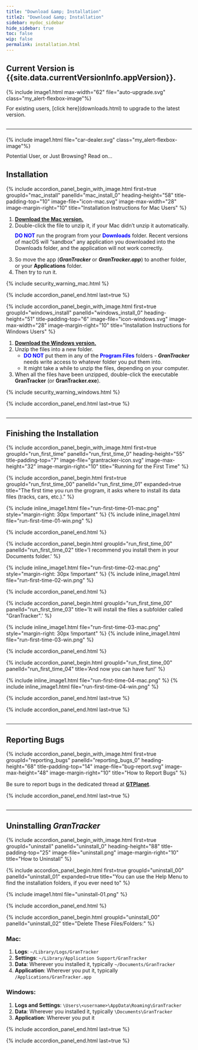 ```yaml
---
title: "Download &amp; Installation"
title2: "Download &amp; Installation"
sidebar: mydoc_sidebar
hide_sidebar: true
toc: false
wip: false
permalink: installation.html
---
```


<h2>Current Version is {{site.data.currentVersionInfo.appVersion}}.</h2>


<div class="alert alert-success my_alert-flexbox my_group-clear-after">
{% include image1.html max-width="62" file="auto-upgrade.svg" class="my_alert-flexbox-image"%}
<div class="my_alert-flexbox-text-120" style="padding-top: 10px" markdown="1">For existing users, [click here](downloads.html) to upgrade to the latest version.
</div>
</div>

<hr class="shaded1" style="margin-top: 30px !important; margin-bottom: 20px !important" />

<div id="firstTimeUserAlert" class="alert alert-info my_alert-flexbox my_group-clear-after">
{% include image1.html file="car-dealer.svg" class="my_alert-flexbox-image"%}
<div class="my_alert-flexbox-text-120" style="padding-top: 10px" markdown="1">Potential User, or Just Browsing? Read on...
</div>
</div>

<h2>Installation</h2>

{% include accordion_panel_begin_with_image.html first=true groupId="mac_install" panelId="mac_install_0"
	heading-height="58" title-padding-top="10"
	image-file="icon-mac.svg" image-max-width="28" image-margin-right="10" title="Installation Instructions for Mac Users" 
%}

<ol>
<li><a href="https://github.com/GranTracker/GranTracker.Data/raw/main/GranTracker.macOS.v{{site.data.currentVersionInfo.appVersion}}.zip"><b>Download the Mac version.</b></a></li>
<li>Double-click the file to unzip it, if your Mac didn’t unzip it automatically.

<p style="margin-top: 10px"><span style="color:blue"><strong>DO NOT</strong></span> run the program from your <span style="color:blue"><strong>Downloads</strong></span> folder. Recent versions of macOS will “sandbox” any application you downloaded into the Downloads folder, and the application will not work correctly.</p>
</li>

<li>So move the app (<i><b>GranTracker</b></i> or <i><b>GranTracker.app</b></i>) to another folder, or your <b>Applications</b> folder.</li>
<li>Then try to run it.</li>
</ol>

{% include security_warning_mac.html %}

{% include accordion_panel_end.html last=true %}

{% include accordion_panel_begin_with_image.html first=true groupId="windows_install" panelId="windows_install_0" 
	heading-height="51" title-padding-top="6"
	image-file="icon-windows.svg" image-max-width="28" image-margin-right="10" title="Installation Instructions for Windows Users" 
%}

<ol>
<li><a href="https://github.com/GranTracker/GranTracker.Data/raw/main/GranTracker.windows.v{{site.data.currentVersionInfo.appVersion}}.zip"><b>Download the Windows version.</b></a></li>
<li>Unzip the files into a new folder.

<ul>
<li><span style="color:blue"><strong>DO NOT</strong></span> put them in any of the <span style="color:blue"><strong>Program Files</strong></span> folders - <i><b>GranTracker</b></i> needs write access to whatever folder you put them into.</li>
<li>It might take a while to unzip the files, depending on your computer. </li>
</ul>
</li>

<li>When all the files have been unzipped, double-click the executable <b>GranTracker</b> (or <b>GranTracker.exe</b>).</li>
</ol>

{% include security_warning_windows.html %}

{% include accordion_panel_end.html last=true %}


<hr class="shaded1" style="margin-top: 30px !important; margin-bottom: 5px !important" />

<h2>Finishing the Installation</h2>

{% include accordion_panel_begin_with_image.html first=true groupId="run_first_time" panelId="run_first_time_0" 
	heading-height="55" title-padding-top="7"
	image-file="grantracker-icon.svg" image-max-height="32" image-margin-right="10" title="Running for the First Time" 
%}

{% include accordion_panel_begin.html first=true groupId="run_first_time_00" panelId="run_first_time_01" expanded=true title="The first time you run the grogram, it asks where to install its data files (tracks, cars, etc.)." %}

{% include inline_image1.html file="run-first-time-01-mac.png" style="margin-right: 30px !important" %}
{% include inline_image1.html file="run-first-time-01-win.png" %}

{% include accordion_panel_end.html %}

{% include accordion_panel_begin.html groupId="run_first_time_00" panelId="run_first_time_02" title='I recommend you install them in your Documents folder.' %}

{% include inline_image1.html file="run-first-time-02-mac.png" style="margin-right: 30px !important" %}
{% include inline_image1.html file="run-first-time-02-win.png" %}

{% include accordion_panel_end.html %}

{% include accordion_panel_begin.html groupId="run_first_time_00" panelId="run_first_time_03" title='It will install the files a subfolder called "GranTracker".' %}

{% include inline_image1.html file="run-first-time-03-mac.png" style="margin-right: 30px !important" %}
{% include inline_image1.html file="run-first-time-03-win.png" %}

{% include accordion_panel_end.html %}

{% include accordion_panel_begin.html groupId="run_first_time_00" panelId="run_first_time_04" title='And now you can have fun!' %}

{% include inline_image1.html file="run-first-time-04-mac.png" %}
{% include inline_image1.html file="run-first-time-04-win.png" %}

{% include accordion_panel_end.html last=true %}

{% include accordion_panel_end.html last=true %}


<hr class="shaded1" style="margin-top: 30px !important; margin-bottom: 5px !important" />

<h2>Reporting Bugs</h2>

{% include accordion_panel_begin_with_image.html first=true groupId="reporting_bugs" panelId="reporting_bugs_0"
	heading-height="68" title-padding-top="14"
	image-file="bug-report.svg" image-max-height="48" image-margin-right="10" title="How to Report Bugs" %}

Be sure to report bugs in the dedicated thread at **[GTPlanet](https://www.gtplanet.net/forum/threads/official-grantracker-thread.420003/)**.
 
{% include accordion_panel_end.html last=true %}


<hr class="shaded1" style="margin-top: 30px !important; margin-bottom: 5px !important" />

<h2>Uninstalling <i><b>GranTracker</b></i></h2>

{% include accordion_panel_begin_with_image.html first=true groupId="uninstall" panelId="uninstall_0"
	heading-height="88" title-padding-top="25"
	image-file="uninstall.png" image-margin-right="10" title="How to Uninstall" %}

{% include accordion_panel_begin.html first=true groupId="uninstall_00" panelId="uninstall_01" expanded=true title="You can use the Help Menu to find the installation folders, if you ever need to" %}

{% include image1.html file="uninstall-01.png" %}

{% include accordion_panel_end.html %}

{% include accordion_panel_begin.html groupId="uninstall_00" panelId="uninstall_02" title="Delete These Files/Folders:" %}

### Mac:

1. **Logs**: `~/Library/Logs/GranTracker`
2. **Settings**: `~/Library/Application Support/GranTracker`
3. **Data**: Wherever you installed it, typically `~/Documents/GranTracker`
4. **Application**: Wherever you put it, typically `/Applications/GranTracker.app`

### Windows:

1. **Logs and Settings**: `\Users\<username>\AppData\Roaming\GranTracker`
2. **Data**: Wherever you installed it, typically `\Documents\GranTracker`
4. **Application**: Wherever you put it

{% include accordion_panel_end.html last=true %}
 
{% include accordion_panel_end.html last=true %}